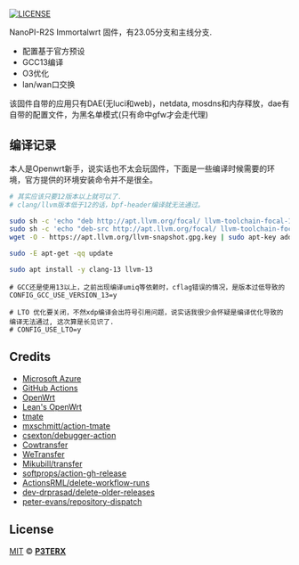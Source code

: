 [![LICENSE](https://img.shields.io/github/license/mashape/apistatus.svg?style=flat-square&label=LICENSE)](https://github.com/P3TERX/Actions-OpenWrt/blob/master/LICENSE)

NanoPI-R2S Immortalwrt 固件，有23.05分支和主线分支.

- 配置基于官方预设
- GCC13编译
- O3优化
- lan/wan口交换

该固件自带的应用只有DAE(无luci和web)，netdata, mosdns和内存释放，dae有自带的配置文件，为黑名单模式(只有命中gfw才会走代理)

## 编译记录

本人是Openwrt新手，说实话也不太会玩固件，下面是一些编译时候需要的环境，官方提供的环境安装命令并不是很全。

```bash
# 其实应该只要12版本以上就可以了.
# clang/llvm版本低于12的话，bpf-header编译就无法通过。

sudo sh -c 'echo "deb http://apt.llvm.org/focal/ llvm-toolchain-focal-13 main" >> /etc/apt/sources.list'
sudo sh -c 'echo "deb-src http://apt.llvm.org/focal/ llvm-toolchain-focal-13 main" >> /etc/apt/sources.list'
wget -O - https://apt.llvm.org/llvm-snapshot.gpg.key | sudo apt-key add -

sudo -E apt-get -qq update

sudo apt install -y clang-13 llvm-13
```

```
# GCC还是使用13以上，之前出现编译umiq等依赖时，cflag错误的情况，是版本过低导致的
CONFIG_GCC_USE_VERSION_13=y
```

```
# LTO 优化要关闭，不然xdp编译会出符号引用问题，说实话我很少会怀疑是编译优化导致的编译无法通过, 这次算是长见识了.
# CONFIG_USE_LTO=y
```


## Credits

- [Microsoft Azure](https://azure.microsoft.com)
- [GitHub Actions](https://github.com/features/actions)
- [OpenWrt](https://github.com/openwrt/openwrt)
- [Lean's OpenWrt](https://github.com/coolsnowwolf/lede)
- [tmate](https://github.com/tmate-io/tmate)
- [mxschmitt/action-tmate](https://github.com/mxschmitt/action-tmate)
- [csexton/debugger-action](https://github.com/csexton/debugger-action)
- [Cowtransfer](https://cowtransfer.com)
- [WeTransfer](https://wetransfer.com/)
- [Mikubill/transfer](https://github.com/Mikubill/transfer)
- [softprops/action-gh-release](https://github.com/softprops/action-gh-release)
- [ActionsRML/delete-workflow-runs](https://github.com/ActionsRML/delete-workflow-runs)
- [dev-drprasad/delete-older-releases](https://github.com/dev-drprasad/delete-older-releases)
- [peter-evans/repository-dispatch](https://github.com/peter-evans/repository-dispatch)

## License

[MIT](https://github.com/P3TERX/Actions-OpenWrt/blob/main/LICENSE) © [**P3TERX**](https://p3terx.com)
